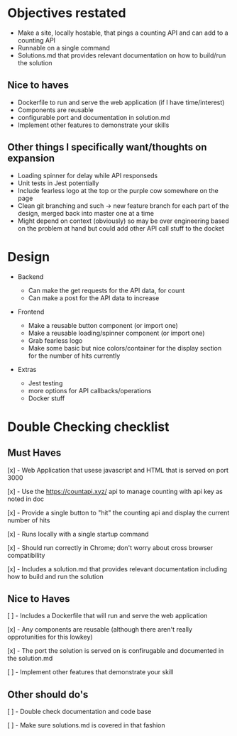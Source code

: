 
# Objectives restated
- Make a site, locally hostable, that pings a counting API and can add to a counting API
- Runnable on a single command
- Solutions.md that provides relevant documentation on how to build/run the solution
## Nice to haves
- Dockerfile to run and serve the web application (if I have time/interest)
- Components are reusable
- configurable port and documentation in solution.md
- Implement other features to demonstrate your skills
## Other things I specifically want/thoughts on expansion
- Loading spinner for delay while API responseds
- Unit tests in Jest potentially
- Include fearless logo at the top or the purple cow somewhere on the page
- Clean git branching and such -> new feature branch for each part of the design, merged back into master one at a time
- Might depend on context (obviously) so may be over engineering based on the problem at hand but could add other API call stuff to the docket

# Design
- Backend
    - Can make the get requests for the API data, for count
    - Can make a post for the API data to increase

- Frontend
    - Make a reusable button component (or import one)
    - Make a reusable loading/spinner component (or import one)
    - Grab fearless logo
    - Make some basic but nice colors/container for the display section for the number of hits currently

- Extras
    - Jest testing
    - more options for API callbacks/operations
    - Docker stuff



# Double Checking checklist
## Must Haves
[x] - Web Application that usese javascript and HTML that is served on port 3000

[x] - Use the https://countapi.xyz/ api to manage counting with api key as noted in doc

[x] - Provide a single button to "hit" the counting api and display the current number of hits

[x] - Runs locally with a single startup command

[x] - Should run correctly in Chrome; don't worry about cross browser compatibility

[x] - Includes a solution.md that provides relevant documentation including how to build and run the solution

## Nice to Haves
[ ] - Includes a Dockerfile that will run and serve the web application

[x] - Any components are reusable (although there aren't really opprotunities for this lowkey)

[x] - The port the solution is served on is confirugable and documented in the solution.md

[ ] - Implement other features that demonstrate your skill


## Other should do's

[ ] - Double check documentation and code base

[ ] - Make sure solutions.md is covered in that fashion
